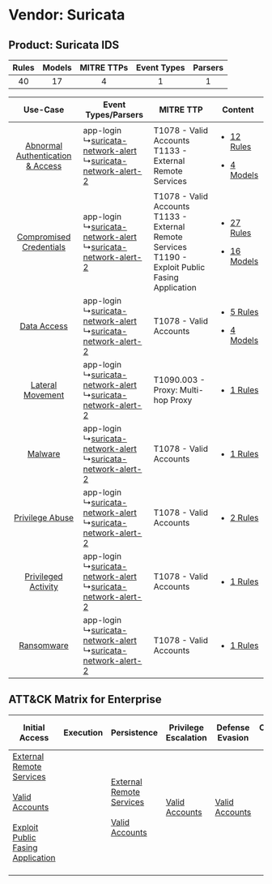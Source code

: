 Vendor: Suricata
================
Product: Suricata IDS
---------------------
| Rules | Models | MITRE TTPs | Event Types | Parsers |
|:-----:|:------:|:----------:|:-----------:|:-------:|
|  40   |   17   |     4      |      1      |    1    |

|    Use-Case    | Event Types/Parsers    | MITRE TTP    | Content    |
|:----:| ---- | ---- | ---- |
| [Abnormal Authentication & Access](../../../UseCases/uc_abnormal_authentication_&_access.md) |  app-login<br> ↳[suricata-network-alert](Ps/pC_suricatanetworkalert.md)<br> ↳[suricata-network-alert-2](Ps/pC_suricatanetworkalert2.md)<br> | T1078 - Valid Accounts<br>T1133 - External Remote Services<br>    | [<ul><li>12 Rules</li></ul><ul><li>4 Models</li></ul>](RM/r_m_suricata_suricata_ids_Abnormal_Authentication_&_Access.md) |
|          [Compromised Credentials](../../../UseCases/uc_compromised_credentials.md)          |  app-login<br> ↳[suricata-network-alert](Ps/pC_suricatanetworkalert.md)<br> ↳[suricata-network-alert-2](Ps/pC_suricatanetworkalert2.md)<br> | T1078 - Valid Accounts<br>T1133 - External Remote Services<br>T1190 - Exploit Public Fasing Application<br> | [<ul><li>27 Rules</li></ul><ul><li>16 Models</li></ul>](RM/r_m_suricata_suricata_ids_Compromised_Credentials.md)         |
|    [Data Access](../../../UseCases/uc_data_access.md)    |  app-login<br> ↳[suricata-network-alert](Ps/pC_suricatanetworkalert.md)<br> ↳[suricata-network-alert-2](Ps/pC_suricatanetworkalert2.md)<br> | T1078 - Valid Accounts<br>    | [<ul><li>5 Rules</li></ul><ul><li>4 Models</li></ul>](RM/r_m_suricata_suricata_ids_Data_Access.md)    |
|    [Lateral Movement](../../../UseCases/uc_lateral_movement.md)    |  app-login<br> ↳[suricata-network-alert](Ps/pC_suricatanetworkalert.md)<br> ↳[suricata-network-alert-2](Ps/pC_suricatanetworkalert2.md)<br> | T1090.003 - Proxy: Multi-hop Proxy<br>    | [<ul><li>1 Rules</li></ul>](RM/r_m_suricata_suricata_ids_Lateral_Movement.md)    |
|    [Malware](../../../UseCases/uc_malware.md)    |  app-login<br> ↳[suricata-network-alert](Ps/pC_suricatanetworkalert.md)<br> ↳[suricata-network-alert-2](Ps/pC_suricatanetworkalert2.md)<br> | T1078 - Valid Accounts<br>    | [<ul><li>1 Rules</li></ul>](RM/r_m_suricata_suricata_ids_Malware.md)    |
|    [Privilege Abuse](../../../UseCases/uc_privilege_abuse.md)    |  app-login<br> ↳[suricata-network-alert](Ps/pC_suricatanetworkalert.md)<br> ↳[suricata-network-alert-2](Ps/pC_suricatanetworkalert2.md)<br> | T1078 - Valid Accounts<br>    | [<ul><li>2 Rules</li></ul>](RM/r_m_suricata_suricata_ids_Privilege_Abuse.md)    |
|    [Privileged Activity](../../../UseCases/uc_privileged_activity.md)    |  app-login<br> ↳[suricata-network-alert](Ps/pC_suricatanetworkalert.md)<br> ↳[suricata-network-alert-2](Ps/pC_suricatanetworkalert2.md)<br> | T1078 - Valid Accounts<br>    | [<ul><li>1 Rules</li></ul>](RM/r_m_suricata_suricata_ids_Privileged_Activity.md)    |
|    [Ransomware](../../../UseCases/uc_ransomware.md)    |  app-login<br> ↳[suricata-network-alert](Ps/pC_suricatanetworkalert.md)<br> ↳[suricata-network-alert-2](Ps/pC_suricatanetworkalert2.md)<br> | T1078 - Valid Accounts<br>    | [<ul><li>1 Rules</li></ul>](RM/r_m_suricata_suricata_ids_Ransomware.md)    |

ATT&CK Matrix for Enterprise
----------------------------
| Initial Access                                                                                                                                                                                                                         | Execution | Persistence                                                                                                                                      | Privilege Escalation                                                | Defense Evasion                                                     | Credential Access | Discovery | Lateral Movement | Collection | Command and Control                                                                                                                       | Exfiltration | Impact |
| -------------------------------------------------------------------------------------------------------------------------------------------------------------------------------------------------------------------------------------- | --------- | ------------------------------------------------------------------------------------------------------------------------------------------------ | ------------------------------------------------------------------- | ------------------------------------------------------------------- | ----------------- | --------- | ---------------- | ---------- | ----------------------------------------------------------------------------------------------------------------------------------------- | ------------ | ------ |
| [External Remote Services](https://attack.mitre.org/techniques/T1133)<br><br>[Valid Accounts](https://attack.mitre.org/techniques/T1078)<br><br>[Exploit Public Fasing Application](https://attack.mitre.org/techniques/T1190)<br><br> |           | [External Remote Services](https://attack.mitre.org/techniques/T1133)<br><br>[Valid Accounts](https://attack.mitre.org/techniques/T1078)<br><br> | [Valid Accounts](https://attack.mitre.org/techniques/T1078)<br><br> | [Valid Accounts](https://attack.mitre.org/techniques/T1078)<br><br> |                   |           |                  |            | [Proxy: Multi-hop Proxy](https://attack.mitre.org/techniques/T1090/003)<br><br>[Proxy](https://attack.mitre.org/techniques/T1090)<br><br> |              |        |